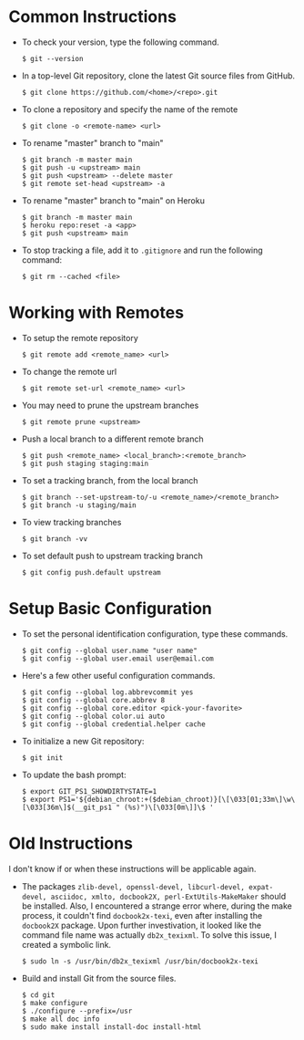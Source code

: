 # Common Instructions

- To check your version, type the following command.
  ```
  $ git --version
  ```
  
- In a top-level Git repository, clone the latest Git source files from GitHub.
  ```
  $ git clone https://github.com/<home>/<repo>.git
  ```
  
- To clone a repository and specify the name of the remote
  ```
  $ git clone -o <remote-name> <url>
  ```

- To rename "master" branch to "main"
  ```
  $ git branch -m master main
  $ git push -u <upstream> main
  $ git push <upstream> --delete master
  $ git remote set-head <upstream> -a
  ```
  
- To rename "master" branch to "main" on Heroku
  ```
  $ git branch -m master main
  $ heroku repo:reset -a <app>
  $ git push <upstream> main
  ```
  
- To stop tracking a file, add it to `.gitignore` and run the following command:
  ```
  $ git rm --cached <file>
  ```
  
# Working with Remotes

- To setup the remote repository
  ```
  $ git remote add <remote_name> <url>
  ```
 
- To change the remote url
  ```
  $ git remote set-url <remote_name> <url>
  ```

- You may need to prune the upstream branches
  ```
  $ git remote prune <upstream>
  ```

- Push a local branch to a different remote branch
  ```
  $ git push <remote_name> <local_branch>:<remote_branch>
  $ git push staging staging:main
  ```
  
- To set a tracking branch, from the local branch
  ```
  $ git branch --set-upstream-to/-u <remote_name>/<remote_branch>
  $ git branch -u staging/main
  ```

- To view tracking branches
  ```
  $ git branch -vv
  ```
  
- To set default push to upstream tracking branch
  ```
  $ git config push.default upstream
  ```

# Setup Basic Configuration

- To set the personal identification configuration, type these commands.
  ```
  $ git config --global user.name "user name"
  $ git config --global user.email user@email.com
  ```
  
- Here's a few other useful configuration commands.
  ```
  $ git config --global log.abbrevcommit yes
  $ git config --global core.abbrev 8
  $ git config --global core.editor <pick-your-favorite>
  $ git config --global color.ui auto
  $ git config --global credential.helper cache
  ```
  
- To initialize a new Git repository:
  ```
  $ git init
  ```
  
- To update the bash prompt:
  ```
  $ export GIT_PS1_SHOWDIRTYSTATE=1
  $ export PS1='${debian_chroot:+($debian_chroot)}[\[\033[01;33m\]\w\[\033[36m\]$(__git_ps1 " (%s)")\[\033[0m\]]\$ '
  ```

  
# Old Instructions

I don't know if or when these instructions will be applicable again.

- The packages `zlib-devel, openssl-devel, libcurl-devel, expat-devel, asciidoc, xmlto, docbook2X, perl-ExtUtils-MakeMaker` should be installed.  Also, I encountered a strange error where, during the make process, it couldn't find `docbook2x-texi`, even after installing the `docbook2X` package.  Upon further investivation, it looked like the command file name was actually `db2x_texixml`.  To solve this issue, I created a symbolic link.
    ```
    $ sudo ln -s /usr/bin/db2x_texixml /usr/bin/docbook2x-texi
    ```

- Build and install Git from the source files.
  ```
  $ cd git
  $ make configure
  $ ./configure --prefix=/usr
  $ make all doc info
  $ sudo make install install-doc install-html
  ```
